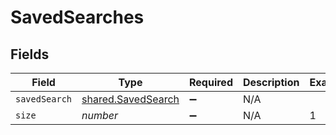 # SavedSearches


## Fields

| Field                                                           | Type                                                            | Required                                                        | Description                                                     | Example                                                         |
| --------------------------------------------------------------- | --------------------------------------------------------------- | --------------------------------------------------------------- | --------------------------------------------------------------- | --------------------------------------------------------------- |
| `savedSearch`                                                   | [shared.SavedSearch](../../../sdk/models/shared/savedsearch.md) | :heavy_minus_sign:                                              | N/A                                                             |                                                                 |
| `size`                                                          | *number*                                                        | :heavy_minus_sign:                                              | N/A                                                             | 1                                                               |
